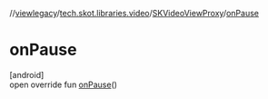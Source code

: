 //[viewlegacy](../../../index.md)/[tech.skot.libraries.video](../index.md)/[SKVideoViewProxy](index.md)/[onPause](on-pause.md)

# onPause

[android]\
open override fun [onPause](on-pause.md)()
